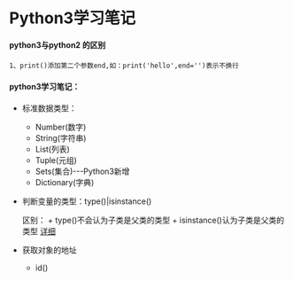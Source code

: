 # Python3学习笔记

#### python3与python2 的区别

	1、print()添加第二个参数end,如：print('hello',end='')表示不换行

#### python3学习笔记：	
* 标准数据类型：
	+ Number(数字)
	+ String(字符串)
	+ List(列表)
	+ Tuple(元组)
	+ Sets(集合)---Python3新增
	+ Dictionary(字典)

* 判断变量的类型：type()|isinstance()
	
	区别：
		+ type()不会认为子类是父类的类型
		+ isinstance()认为子类是父类的类型
	[详细](http://www.runoob.com/python3/python3-data-type.html)
	
* 获取对象的地址
	+ id()



